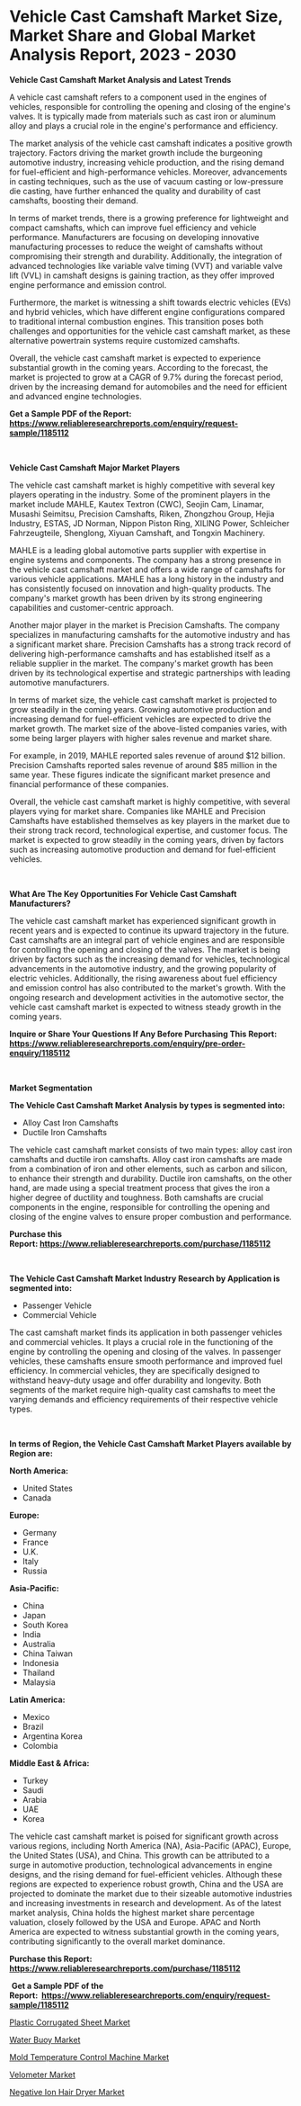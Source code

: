 <p><h1>Vehicle Cast Camshaft Market Size, Market Share and Global Market Analysis Report, 2023 - 2030</h1></p><p><strong>Vehicle Cast Camshaft Market Analysis and Latest Trends</strong></p>
<p><p>A vehicle cast camshaft refers to a component used in the engines of vehicles, responsible for controlling the opening and closing of the engine's valves. It is typically made from materials such as cast iron or aluminum alloy and plays a crucial role in the engine's performance and efficiency.</p><p>The market analysis of the vehicle cast camshaft indicates a positive growth trajectory. Factors driving the market growth include the burgeoning automotive industry, increasing vehicle production, and the rising demand for fuel-efficient and high-performance vehicles. Moreover, advancements in casting techniques, such as the use of vacuum casting or low-pressure die casting, have further enhanced the quality and durability of cast camshafts, boosting their demand.</p><p>In terms of market trends, there is a growing preference for lightweight and compact camshafts, which can improve fuel efficiency and vehicle performance. Manufacturers are focusing on developing innovative manufacturing processes to reduce the weight of camshafts without compromising their strength and durability. Additionally, the integration of advanced technologies like variable valve timing (VVT) and variable valve lift (VVL) in camshaft designs is gaining traction, as they offer improved engine performance and emission control.</p><p>Furthermore, the market is witnessing a shift towards electric vehicles (EVs) and hybrid vehicles, which have different engine configurations compared to traditional internal combustion engines. This transition poses both challenges and opportunities for the vehicle cast camshaft market, as these alternative powertrain systems require customized camshafts.</p><p>Overall, the vehicle cast camshaft market is expected to experience substantial growth in the coming years. According to the forecast, the market is projected to grow at a CAGR of 9.7% during the forecast period, driven by the increasing demand for automobiles and the need for efficient and advanced engine technologies.</p></p>
<p><strong>Get a Sample PDF of the Report:&nbsp; <a href="https://www.reliableresearchreports.com/enquiry/request-sample/1185112">https://www.reliableresearchreports.com/enquiry/request-sample/1185112</a></strong></p>
<p>&nbsp;</p>
<p><strong>Vehicle Cast Camshaft Major Market Players</strong></p>
<p><p>The vehicle cast camshaft market is highly competitive with several key players operating in the industry. Some of the prominent players in the market include MAHLE, Kautex Textron (CWC), Seojin Cam, Linamar, Musashi Seimitsu, Precision Camshafts, Riken, Zhongzhou Group, Hejia Industry, ESTAS, JD Norman, Nippon Piston Ring, XILING Power, Schleicher Fahrzeugteile, Shenglong, Xiyuan Camshaft, and Tongxin Machinery.</p><p>MAHLE is a leading global automotive parts supplier with expertise in engine systems and components. The company has a strong presence in the vehicle cast camshaft market and offers a wide range of camshafts for various vehicle applications. MAHLE has a long history in the industry and has consistently focused on innovation and high-quality products. The company's market growth has been driven by its strong engineering capabilities and customer-centric approach.</p><p>Another major player in the market is Precision Camshafts. The company specializes in manufacturing camshafts for the automotive industry and has a significant market share. Precision Camshafts has a strong track record of delivering high-performance camshafts and has established itself as a reliable supplier in the market. The company's market growth has been driven by its technological expertise and strategic partnerships with leading automotive manufacturers.</p><p>In terms of market size, the vehicle cast camshaft market is projected to grow steadily in the coming years. Growing automotive production and increasing demand for fuel-efficient vehicles are expected to drive the market growth. The market size of the above-listed companies varies, with some being larger players with higher sales revenue and market share.</p><p>For example, in 2019, MAHLE reported sales revenue of around $12 billion. Precision Camshafts reported sales revenue of around $85 million in the same year. These figures indicate the significant market presence and financial performance of these companies.</p><p>Overall, the vehicle cast camshaft market is highly competitive, with several players vying for market share. Companies like MAHLE and Precision Camshafts have established themselves as key players in the market due to their strong track record, technological expertise, and customer focus. The market is expected to grow steadily in the coming years, driven by factors such as increasing automotive production and demand for fuel-efficient vehicles.</p></p>
<p>&nbsp;</p>
<p><strong>What Are The Key Opportunities For Vehicle Cast Camshaft Manufacturers?</strong></p>
<p><p>The vehicle cast camshaft market has experienced significant growth in recent years and is expected to continue its upward trajectory in the future. Cast camshafts are an integral part of vehicle engines and are responsible for controlling the opening and closing of the valves. The market is being driven by factors such as the increasing demand for vehicles, technological advancements in the automotive industry, and the growing popularity of electric vehicles. Additionally, the rising awareness about fuel efficiency and emission control has also contributed to the market's growth. With the ongoing research and development activities in the automotive sector, the vehicle cast camshaft market is expected to witness steady growth in the coming years.</p></p>
<p><strong>Inquire or Share Your Questions If Any Before Purchasing This Report: <a href="https://www.reliableresearchreports.com/enquiry/pre-order-enquiry/1185112">https://www.reliableresearchreports.com/enquiry/pre-order-enquiry/1185112</a></strong></p>
<p>&nbsp;</p>
<p><strong>Market Segmentation</strong></p>
<p><strong>The Vehicle Cast Camshaft Market Analysis by types is segmented into:</strong></p>
<p><ul><li>Alloy Cast Iron Camshafts</li><li>Ductile Iron Camshafts</li></ul></p>
<p><p>The vehicle cast camshaft market consists of two main types: alloy cast iron camshafts and ductile iron camshafts. Alloy cast iron camshafts are made from a combination of iron and other elements, such as carbon and silicon, to enhance their strength and durability. Ductile iron camshafts, on the other hand, are made using a special treatment process that gives the iron a higher degree of ductility and toughness. Both camshafts are crucial components in the engine, responsible for controlling the opening and closing of the engine valves to ensure proper combustion and performance.</p></p>
<p><strong>Purchase this Report:&nbsp;<a href="https://www.reliableresearchreports.com/purchase/1185112">https://www.reliableresearchreports.com/purchase/1185112</a></strong></p>
<p>&nbsp;</p>
<p><strong>The Vehicle Cast Camshaft Market Industry Research by Application is segmented into:</strong></p>
<p><ul><li>Passenger Vehicle</li><li>Commercial Vehicle</li></ul></p>
<p><p>The cast camshaft market finds its application in both passenger vehicles and commercial vehicles. It plays a crucial role in the functioning of the engine by controlling the opening and closing of the valves. In passenger vehicles, these camshafts ensure smooth performance and improved fuel efficiency. In commercial vehicles, they are specifically designed to withstand heavy-duty usage and offer durability and longevity. Both segments of the market require high-quality cast camshafts to meet the varying demands and efficiency requirements of their respective vehicle types.</p></p>
<p>&nbsp;</p>
<p><strong>In terms of Region, the Vehicle Cast Camshaft Market Players available by Region are:</strong></p>
<p>
    <p> <strong> North America: </strong>
        <ul>
            <li>United States</li>
            <li>Canada</li>
        </ul>
        </p> 
    <p> <strong> Europe: </strong>
        <ul>
            <li>Germany</li>
            <li>France</li>
            <li>U.K.</li>
            <li>Italy</li>
            <li>Russia</li>
        </ul>
        </p> 
    <p> <strong> Asia-Pacific: </strong>
        <ul>
            <li>China</li>
            <li>Japan</li>
            <li>South Korea</li>
            <li>India</li>
            <li>Australia</li>
            <li>China Taiwan</li>
            <li>Indonesia</li>
            <li>Thailand</li>
            <li>Malaysia</li>
        </ul>
        </p> 
    <p> <strong> Latin America: </strong>
        <ul>
            <li>Mexico</li>
            <li>Brazil</li>
            <li>Argentina Korea</li>
            <li>Colombia</li>
        </ul>
        </p> 
    <p> <strong> Middle East & Africa: </strong>
        <ul>
            <li>Turkey</li>
            <li>Saudi</li>
            <li>Arabia</li>
            <li>UAE</li>
            <li>Korea</li>
        </ul>
    </p>
    </p>
<p><p>The vehicle cast camshaft market is poised for significant growth across various regions, including North America (NA), Asia-Pacific (APAC), Europe, the United States (USA), and China. This growth can be attributed to a surge in automotive production, technological advancements in engine designs, and the rising demand for fuel-efficient vehicles. Although these regions are expected to experience robust growth, China and the USA are projected to dominate the market due to their sizeable automotive industries and increasing investments in research and development. As of the latest market analysis, China holds the highest market share percentage valuation, closely followed by the USA and Europe. APAC and North America are expected to witness substantial growth in the coming years, contributing significantly to the overall market dominance.</p></p>
<p><strong>Purchase this Report: <a href="https://www.reliableresearchreports.com/purchase/1185112">https://www.reliableresearchreports.com/purchase/1185112</a></strong></p>
<p>&nbsp;<strong>Get a Sample PDF of the Report:&nbsp;&nbsp;<a href="https://www.reliableresearchreports.com/enquiry/request-sample/1185112">https://www.reliableresearchreports.com/enquiry/request-sample/1185112</a></strong></p>
<p><strong></strong></p>
<p><p><a href="https://medium.com/@randysimpson755/plastic-corrugated-sheet-market-trends-and-market-analysis-forecasted-for-period-2023-2030-aca42d9aa161">Plastic Corrugated Sheet Market</a></p><p><a href="https://medium.com/@santosh.reportprime/analyzing-water-buoy-market-global-industry-perspective-and-forecast-2023-to-2030-44ac3e462349">Water Buoy Market</a></p><p><a href="https://medium.com/@mayankdeswal9588dm/analyzing-mold-temperature-control-machine-market-global-industry-perspective-and-forecast-2023-3132a8b75d30">Mold Temperature Control Machine Market</a></p><p><a href="https://medium.com/@olenwuckert56/decoding-velometer-market-metrics-market-share-trends-and-growth-patterns-da686c2b067e">Velometer Market</a></p><p><a href="https://medium.com/@kevinbarnes75/negative-ion-hair-dryer-market-size-and-market-trends-complete-industry-overview-2023-to-2030-ab471462c644">Negative Ion Hair Dryer Market</a></p></p>